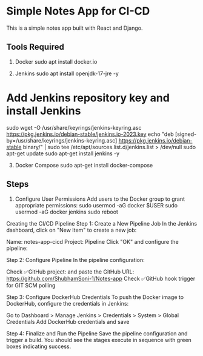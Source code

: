 # Simple Notes App for CI-CD
This is a simple notes app built with React and Django.

## Tools Required
1. Docker
sudo apt install docker.io

2. Jenkins
sudo apt install openjdk-17-jre -y
# Add Jenkins repository key and install Jenkins
sudo wget -O /usr/share/keyrings/jenkins-keyring.asc https://pkg.jenkins.io/debian-stable/jenkins.io-2023.key
echo "deb [signed-by=/usr/share/keyrings/jenkins-keyring.asc] https://pkg.jenkins.io/debian-stable binary/" | sudo tee /etc/apt/sources.list.d/jenkins.list > /dev/null
sudo apt-get update
sudo apt-get install jenkins -y

3. Docker Compose
sudo apt-get install docker-compose

## Steps 
1. Configure User Permissions
Add users to the Docker group to grant appropriate permissions:
sudo usermod -aG docker $USER
sudo usermod -aG docker jenkins
sudo reboot

Creating the CI/CD Pipeline
Step 1: Create a New Pipeline Job
In the Jenkins dashboard, click on "New Item" to create a new job:

Name: notes-app-cicd
Project: Pipeline
Click "OK" and configure the pipeline:


Step 2: Configure Pipeline
In the pipeline configuration:

Check ✅GitHub project: and paste the GitHub URL: https://github.com/ShubhamSoni-1/Notes-app
Check ✅GitHub hook trigger for GIT SCM polling

Step 3: Configure DockerHub Credentials
To push the Docker image to DockerHub, configure the credentials in Jenkins:

Go to Dashboard > Manage Jenkins > Credentials > System > Global Credentials
Add DockerHub credentials and save

Step 4: Finalize and Run the Pipeline
Save the pipeline configuration and trigger a build. You should see the stages execute in sequence with green boxes indicating success.


